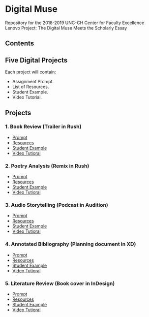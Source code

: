 # Digital Muse

Repository for the 2018-2019 UNC-CH Center for Faculty Excellence Lenovo Project: The Digital Muse Meets the Scholarly Essay

## Contents

## Five Digital Projects

Each project will contain:

- Assignment Prompt.
- List of Resources.
- Student Example.
- Video Tutorial.



## Projects

### 1. Book Review (Trailer in Rush)

- [Prompt](assignments/BR/prompt.md)
- [Resources](assignments/BR/resources.md)
- [Student Example](assignments/BR/example.md)
- [Video Tutioral](assignments/BR/video.md)


### 2. Poetry Analysis (Remix in Rush)

- [Prompt](assignments/PA/prompt.md)
- [Resources](assignments/PA/resources.md)
- [Student Example](assignments/PA/example.md)
- [Video Tutioral](assignments/PA/video.md)




### 3. Audio Storytelling (Podcast in Audition)

- [Prompt](assignments/CVR/prompt.md)
- [Resources](assignments/CVR/resources.md)
- [Student Example](assignments/CVR/example.md)
- [Video Tutioral](assignments/CVR/video.md)


### 4. Annotated Bibliography (Planning document in XD)

- [Prompt](assignments/AB/prompt.md)
- [Resources](assignments/AB/resources.md)
- [Student Example](assignments/AB/example.md)
- [Video Tutioral](assignments/AB/video.md)


### 5. Literature Review (Book cover in InDesign)

- [Prompt](assignments/LR/prompt.md)
- [Resources](assignments/LR/resources.md)
- [Student Example](assignments/LR/example.md)
- [Video Tutioral](assignments/LR/video.md)



